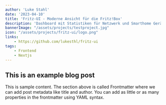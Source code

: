 ```yaml
---
author: 'Luke Stahl'
date: '2023-04-10'
title: 'Fritz-UI - Moderne Ansicht für die Fritz!Box'
description: 'Dashboard mit Statistiken für Netzwerk und Smarthome Geräte der Fritz!Box.'
bannerImage: "/assets/projects/testproject.jpg"
icon: "/assets/projects/fritz-ui/logo.png"
links:
    - https://github.com/lukesthl/fritz-ui
tags:
    - Frontend
    - Nextjs
---
```


## This is an example blog post

This is sample content. The section above is called Frontmatter where we can add post metadata like title and author. You can add as little or as many properties in the frontmatter using YAML syntax.